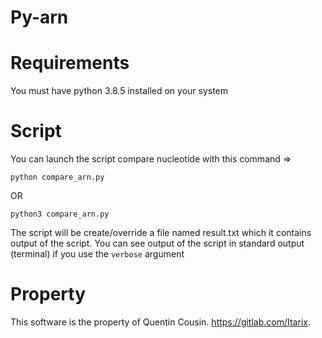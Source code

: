 # Py-arn

# Requirements
You must have python 3.8.5 installed on your system

# Script
You can launch the script compare nucleotide with this command => 

`python compare_arn.py`

OR 

`python3 compare_arn.py`

The script will be create/override a file named result.txt which it contains output of the script.
You can see output of the script in standard output (terminal) if you use the `verbose` argument

# Property
This software is the property of Quentin Cousin. https://gitlab.com/Itarix.
